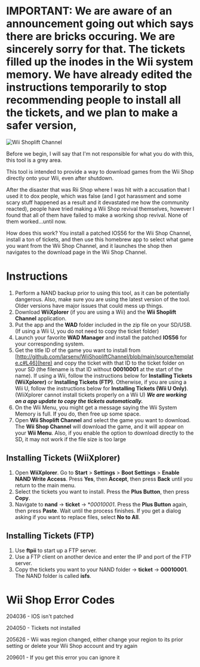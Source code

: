 # IMPORTANT: We are aware of an announcement going out which says there are bricks occuring. We are sincerely sorry for that. The tickets filled up the inodes in the Wii system memory. We have already edited the instructions temporarily to stop recommending people to install all the tickets, and we plan to make a safer version,

![Wii Shoplift Channel](http://transfer.archivete.am/9Qu6m/wiishop.png)

Before we begin, I will say that I'm not responsible for what you do with this, this tool is a grey area.

This tool is intended to provide a way to download games from the Wii Shop directly onto your Wii, even after shutdown.

After the disaster that was Rii Shop where I was hit with a accusation that I used it to dox people, which was false (and I got harassment and some scary stuff happened as a result and it devastated me how the community reacted), people have tried making a Wii Shop revival themselves, however I found that all of them have failed to make a working shop revival. None of them worked...until now.

How does this work? You install a patched IOS56 for the Wii Shop Channel, install a ton of tickets, and then use this homebrew app to select what game you want from the Wii Shop Channel, and it launches the shop then navigates to the download page in the Wii Shop Channel.

# Instructions

1.	Perform a NAND backup prior to using this tool, as it can be potentially dangerous. Also, make sure you are using the latest version of the tool. Older versions have major issues that could mess up things.
2.	Download **WiiXplorer** (if you are using a Wii) and the **Wii Shoplift Channel** application.
3.	Put the app and the **WAD** folder included in the zip file on your SD/USB. (If using a Wii U, you do not need to copy the ticket folder)
4.	Launch your favorite **WAD Manager** and install the patched **IOS56** for your corresponding system.
5.	Get the title ID of the game you want to install from [http://github.com/larsenv/WiiShopliftChannel/blob/main/source/template.c#L46](here) and copy the ticket with that ID to the ticket folder on your SD (the filename is that ID without **00010001** at the start of the name). If using a Wii, follow the instructions below for **Installing Tickets (WiiXplorer)** or **Installing Tickets (FTP)**. Otherwise, if you are using a Wii U, follow the instructions below for **Installing Tickets (Wii U Only)**. (WiiXplorer cannot install tickets properly on a Wii U) ***We are working on a app update to copy the tickets automatically.***
7.	On the Wii Menu, you might get a message saying the Wii System Memory is full. If you do, then free up some space.
8.	Open **Wii Shoplift Channel** and select the game you want to download. The **Wii Shop Channel** will download the game, and it will appear on your **Wii Menu**. Also, if you enable the option to download directly to the SD, it may not work if the file size is too large

## Installing Tickets (WiiXplorer)

1. Open **WiiXplorer**. Go to **Start** > **Settings** > **Boot Settings** > **Enable NAND Write Access**. Press **Yes**, then **Accept**, then press **Back** until you return to the main menu.
2. Select the tickets you want to install. Press the **Plus Button**, then press **Copy**.
3. Navigate to **nand** -> **ticket** -> **00010001*. Press the **Plus Button** again, then press **Paste**. Wait until the process finishes. If you get a dialog asking if you want to replace files, select **No to All**.

## Installing Tickets (FTP)

1. Use **ftpii** to start up a FTP server.
2. Use a FTP client on another device and enter the IP and port of the FTP server.
3. Copy the tickets you want to your NAND folder -> **ticket** -> **00010001**. The NAND folder is called **isfs**.

# Wii Shop Error Codes

204036 - IOS isn't patched

204050 - Tickets not installed

205626 - Wii was region changed, either change your region to its prior setting or delete your Wii Shop account and try again

209601 - If you get this error you can ignore it
